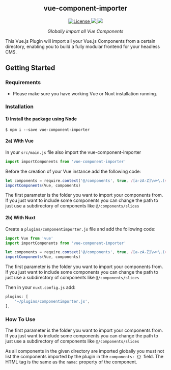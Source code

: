 <h2 align="center">vue-component-importer</h2>

<p align="center">
  <a href="https://github.com/c0nst4ntin/vue-component-importer/blob/master/LICENSE.md">
    <img alt="License" src="https://img.shields.io/github/license/c0nst4ntin/vue-component-importer.svg">
  </a>
  <a href="https://img.shields.io/github/package-json/v/c0nst4ntin/vue-component-importer">
    <img src="https://img.shields.io/github/package-json/v/c0nst4ntin/vue-component-importer">
  </a>
  <a href="https://img.shields.io/npm/dm/vue-component-importer.svg">
    <img src="https://img.shields.io/npm/dm/vue-component-importer.svg">
</a>
</p>

<p align="center">
  <em>
  Globally import all Vue Components
  </em>
</p>

This Vue.js Plugin will import all your Vue.js Components from a certain directory, enabling you to build a fully modular frontend for your headless CMS.

## Getting Started

### Requirements
* Please make sure you have working Vue or Nuxt installation running.

### Installation

#### 1) Install the package using Node

```shell
$ npm i --save vue-component-importer
```

#### 2a) With Vue
In your `src/main.js` file also import the vue-component-importer
```js
import importComponents from 'vue-component-importer'
```

Before the creation of your Vue instance add the following code:
```js
let components = require.context('@/components', true, /[a-zA-Z]\w+\.(vue)$/)
importComponents(Vue, components)

```
The first parameter is the folder you want to import your components from. If you just want to include some components you can change the path to just use a subdirectory of components like `@/components/slices`

#### 2b) With Nuxt
Create a `plugins/componentimporter.js` file and add the following code:
```js
import Vue from 'vue'
import importComponents from 'vue-component-importer'

let components = require.context('@/components', true, /[a-zA-Z]\w+\.(vue)$/)
importComponents(Vue, components)

```
The first parameter is the folder you want to import your components from. If you just want to include some components you can change the path to just use a subdirectory of components like `@/components/slices`

Then in your `nuxt.config.js` add:
```js
plugins: [
    '~/plugins/componentimporter.js',
],
```

### How To Use
The first parameter is the folder you want to import your components from. If you just want to include some components you can change the path to just use a subdirectory of components like `@/components/slices`

As all components in the given directory are imported globally you must not list the components imported by the plugin in the `components: {} `field. The HTML tag is the same as the `name:` property of the component.

